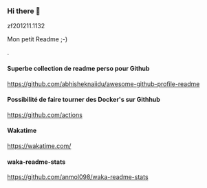 ### Hi there 👋
zf201211.1132


<!--
**zuzu59/zuzu59** is a ✨ _special_ ✨ repository because its `README.md` (this file) appears on your GitHub profile.

Here are some ideas to get you started:

- 🔭 I’m currently working on ...
- 🌱 I’m currently learning ...
- 👯 I’m looking to collaborate on ...
- 🤔 I’m looking for help with ...
- 💬 Ask me about ...
- 📫 How to reach me: ...
- 😄 Pronouns: ...
- ⚡ Fun fact: ...
-->

Mon petit Readme ;-)










.

#### Superbe collection de readme perso pour Github
https://github.com/abhisheknaiidu/awesome-github-profile-readme

#### Possibilité de faire tourner des Docker's sur Githhub
https://github.com/actions

#### Wakatime
https://wakatime.com/

#### waka-readme-stats
https://github.com/anmol098/waka-readme-stats

